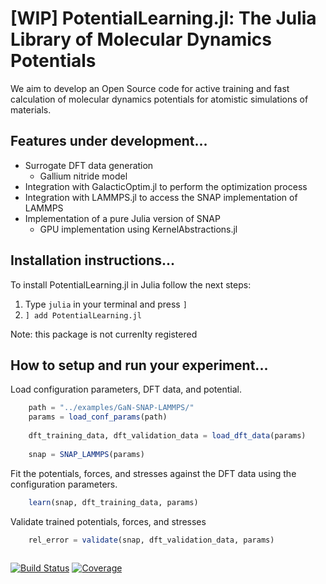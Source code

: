 # [WIP] PotentialLearning.jl: The Julia Library of Molecular Dynamics Potentials

We aim to develop an Open Source code for active training and fast calculation of molecular dynamics potentials for atomistic simulations of materials. 

## Features under development...
- Surrogate DFT data generation
  - Gallium nitride model
- Integration with GalacticOptim.jl to perform the optimization process
- Integration with LAMMPS.jl to access the SNAP implementation of LAMMPS
- Implementation of a pure Julia version of SNAP
  - GPU implementation using KernelAbstractions.jl

## Installation instructions...

To install PotentialLearning.jl in Julia follow the next steps:

1. Type `julia` in your terminal and press `]`
2. `] add PotentialLearning.jl`

  Note: this package is not currenlty registered

## How to setup and run your experiment...

Load configuration parameters, DFT data, and potential.
```julia
    path = "../examples/GaN-SNAP-LAMMPS/"
    params = load_conf_params(path)
    
    dft_training_data, dft_validation_data = load_dft_data(params)
    
    snap = SNAP_LAMMPS(params)
```

Fit the potentials, forces, and stresses against the DFT data using the configuration parameters.
```julia
    learn(snap, dft_training_data, params)

```

Validate trained potentials, forces, and stresses
```julia
    rel_error = validate(snap, dft_validation_data, params)
    
```


[![Build Status](https://github.com/CESMIX-MIT/PotentialLearning.jl/workflows/CI/badge.svg)](https://github.com/CESMIX-MIT/PotentialLearning.jl/actions)
[![Coverage](https://codecov.io/gh/CESMIX-MIT/PotentialLearning.jl/branch/master/graph/badge.svg)](https://codecov.io/gh/CESMIX-MIT/PotentialLearning.jl)
